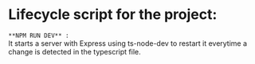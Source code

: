 # Lifecycle script for the project:

```**NPM RUN DEV** :```  
  It starts a server with Express using ts-node-dev to restart it everytime a change is detected in the typescript file.
